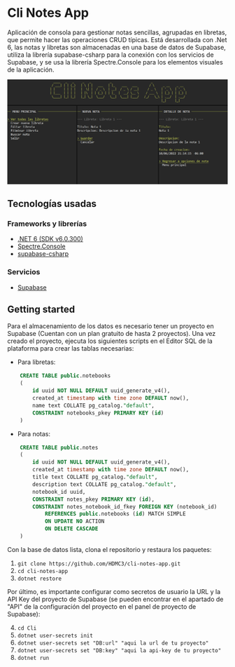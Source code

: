 # Cli Notes App

Aplicación de consola para gestionar notas sencillas, agrupadas en libretas, que permite hacer las operaciones CRUD típicas. Está desarrollada con .Net 6, las notas y libretas son almacenadas en una base de datos de Supabase, utiliza la librería supabase-csharp para la conexión con los servicios de Supabase, y se usa la librería Spectre.Console para los elementos visuales de la aplicación.


![Capturas Cli Notes App](readme-image.jpg)

## Tecnologías usadas
### Frameworks y librerías

- [.NET 6 (SDK v6.0.300)](https://docs.microsoft.com/es-mx/dotnet/fundamentals/)
- [Spectre.Console](https://spectreconsole.net/)
- [supabase-csharp](https://github.com/supabase-community/supabase-csharp)

### Servicios

- [Supabase](https://supabase.com/)

## Getting started

Para el almacenamiento de los datos es necesario tener un proyecto en Supabase (Cuentan con un plan gratuito de hasta 2 proyectos). Una vez creado el proyecto, ejecuta los siguientes scripts en el Editor SQL de la plataforma para crear las tablas necesarias:
- Para libretas:
```sql
    CREATE TABLE public.notebooks
    (
        id uuid NOT NULL DEFAULT uuid_generate_v4(),
        created_at timestamp with time zone DEFAULT now(),
        name text COLLATE pg_catalog."default",
        CONSTRAINT notebooks_pkey PRIMARY KEY (id)
    )
```
- Para notas:
```sql
    CREATE TABLE public.notes
    (
        id uuid NOT NULL DEFAULT uuid_generate_v4(),
        created_at timestamp with time zone DEFAULT now(),
        title text COLLATE pg_catalog."default",
        description text COLLATE pg_catalog."default",
        notebook_id uuid,
        CONSTRAINT notes_pkey PRIMARY KEY (id),
        CONSTRAINT notes_notebook_id_fkey FOREIGN KEY (notebook_id)
            REFERENCES public.notebooks (id) MATCH SIMPLE
            ON UPDATE NO ACTION
            ON DELETE CASCADE
    )
```
Con la base de datos lista, clona el repositorio y restaura los paquetes:
1. `git clone https://github.com/HDMC3/cli-notes-app.git`
2. `cd cli-notes-app`
3. `dotnet restore`

Por último, es importante configurar como secretos de usuario la URL y la API Key del proyecto de Supabase (se pueden encontrar en el apartado de "API" de la configuración del proyecto en el panel de proyecto de Supabase):

4. `cd Cli`
5. `dotnet user-secrets init`
6. `dotnet user-secrets set "DB:url" "aqui la url de tu proyecto"`
7. `dotnet user-secrets set "DB:key" "aqui la api-key de tu proyecto"`
8. `dotnet run`